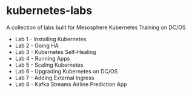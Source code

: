 # kubernetes-labs
 
A collection of labs built for Mesosphere Kubernetes Training on DC/OS
- Lab 1 - Installing Kubernetes
- Lab 2 - Going HA
- Lab 3 - Kubernetes Self-Healing
- Lab 4 - Running Apps
- Lab 5 - Scaling Kubernetes
- Lab 6 - Upgrading Kubernetes on DC/OS
- Lab 7 - Adding External Ingress
- Lab 8 - Kafka Streams Airline Prediction App
